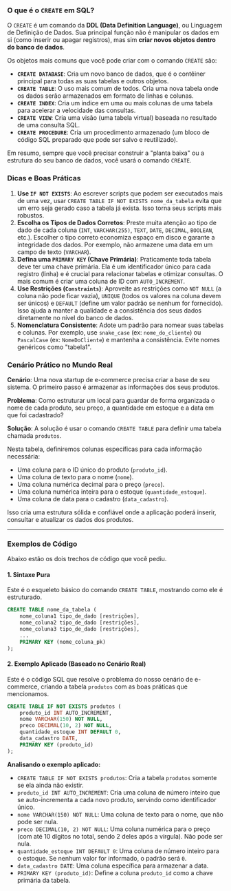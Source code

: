 ### O que é o `CREATE` em SQL?

O `CREATE` é um comando da **DDL (Data Definition Language)**, ou Linguagem de Definição de Dados. Sua principal função não é manipular os dados em si (como inserir ou apagar registros), mas sim **criar novos objetos dentro do banco de dados**.

Os objetos mais comuns que você pode criar com o comando `CREATE` são:

  * **`CREATE DATABASE`**: Cria um novo banco de dados, que é o contêiner principal para todas as suas tabelas e outros objetos.
  * **`CREATE TABLE`**: O uso mais comum de todos. Cria uma nova tabela onde os dados serão armazenados em formato de linhas e colunas.
  * **`CREATE INDEX`**: Cria um índice em uma ou mais colunas de uma tabela para acelerar a velocidade das consultas.
  * **`CREATE VIEW`**: Cria uma visão (uma tabela virtual) baseada no resultado de uma consulta SQL.
  * **`CREATE PROCEDURE`**: Cria um procedimento armazenado (um bloco de código SQL preparado que pode ser salvo e reutilizado).

Em resumo, sempre que você precisar construir a "planta baixa" ou a estrutura do seu banco de dados, você usará o comando `CREATE`.

### Dicas e Boas Práticas

1.  **Use `IF NOT EXISTS`**: Ao escrever scripts que podem ser executados mais de uma vez, usar `CREATE TABLE IF NOT EXISTS nome_da_tabela` evita que um erro seja gerado caso a tabela já exista. Isso torna seus scripts mais robustos.
2.  **Escolha os Tipos de Dados Corretos**: Preste muita atenção ao tipo de dado de cada coluna (`INT`, `VARCHAR(255)`, `TEXT`, `DATE`, `DECIMAL`, `BOOLEAN`, etc.). Escolher o tipo correto economiza espaço em disco e garante a integridade dos dados. Por exemplo, não armazene uma data em um campo de texto (`VARCHAR`).
3.  **Defina uma `PRIMARY KEY` (Chave Primária)**: Praticamente toda tabela deve ter uma chave primária. Ela é um identificador único para cada registro (linha) e é crucial para relacionar tabelas e otimizar consultas. O mais comum é criar uma coluna de ID com `AUTO_INCREMENT`.
4.  **Use Restrições (`Constraints`)**: Aproveite as restrições como `NOT NULL` (a coluna não pode ficar vazia), `UNIQUE` (todos os valores na coluna devem ser únicos) e `DEFAULT` (define um valor padrão se nenhum for fornecido). Isso ajuda a manter a qualidade e a consistência dos seus dados diretamente no nível do banco de dados.
5.  **Nomenclatura Consistente**: Adote um padrão para nomear suas tabelas e colunas. Por exemplo, use `snake_case` (ex: `nome_do_cliente`) ou `PascalCase` (ex: `NomeDoCliente`) e mantenha a consistência. Evite nomes genéricos como "tabela1".

### Cenário Prático no Mundo Real

**Cenário**: Uma nova startup de e-commerce precisa criar a base de seu sistema. O primeiro passo é armazenar as informações dos seus produtos.

**Problema**: Como estruturar um local para guardar de forma organizada o nome de cada produto, seu preço, a quantidade em estoque e a data em que foi cadastrado?

**Solução**: A solução é usar o comando `CREATE TABLE` para definir uma tabela chamada `produtos`.

Nesta tabela, definiremos colunas específicas para cada informação necessária:

  * Uma coluna para o ID único do produto (`produto_id`).
  * Uma coluna de texto para o nome (`nome`).
  * Uma coluna numérica decimal para o preço (`preco`).
  * Uma coluna numérica inteira para o estoque (`quantidade_estoque`).
  * Uma coluna de data para o cadastro (`data_cadastro`).

Isso cria uma estrutura sólida e confiável onde a aplicação poderá inserir, consultar e atualizar os dados dos produtos.

-----

### Exemplos de Código

Abaixo estão os dois trechos de código que você pediu.

#### 1\. Sintaxe Pura

Este é o esqueleto básico do comando `CREATE TABLE`, mostrando como ele é estruturado.

```sql
CREATE TABLE nome_da_tabela (
    nome_coluna1 tipo_de_dado [restrições],
    nome_coluna2 tipo_de_dado [restrições],
    nome_coluna3 tipo_de_dado [restrições],
    ...
    PRIMARY KEY (nome_coluna_pk)
);
```

#### 2\. Exemplo Aplicado (Baseado no Cenário Real)

Este é o código SQL que resolve o problema do nosso cenário de e-commerce, criando a tabela `produtos` com as boas práticas que mencionamos.

```sql
CREATE TABLE IF NOT EXISTS produtos (
    produto_id INT AUTO_INCREMENT,
    nome VARCHAR(150) NOT NULL,
    preco DECIMAL(10, 2) NOT NULL,
    quantidade_estoque INT DEFAULT 0,
    data_cadastro DATE,
    PRIMARY KEY (produto_id)
);
```

**Analisando o exemplo aplicado:**

  * `CREATE TABLE IF NOT EXISTS produtos`: Cria a tabela `produtos` somente se ela ainda não existir.
  * `produto_id INT AUTO_INCREMENT`: Cria uma coluna de número inteiro que se auto-incrementa a cada novo produto, servindo como identificador único.
  * `nome VARCHAR(150) NOT NULL`: Uma coluna de texto para o nome, que não pode ser nula.
  * `preco DECIMAL(10, 2) NOT NULL`: Uma coluna numérica para o preço (com até 10 dígitos no total, sendo 2 deles após a vírgula). Não pode ser nula.
  * `quantidade_estoque INT DEFAULT 0`: Uma coluna de número inteiro para o estoque. Se nenhum valor for informado, o padrão será `0`.
  * `data_cadastro DATE`: Uma coluna específica para armazenar a data.
  * `PRIMARY KEY (produto_id)`: Define a coluna `produto_id` como a chave primária da tabela.
